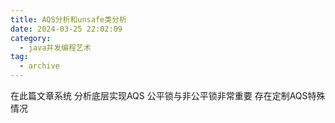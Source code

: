 ```yaml
---
title: AQS分析和unsafe类分析
date: 2024-03-25 22:02:09
category:
  - java并发编程艺术
tag:
  - archive
---
```

在此篇文章系统
分析底层实现AQS
公平锁与非公平锁非常重要
存在定制AQS特殊情况
